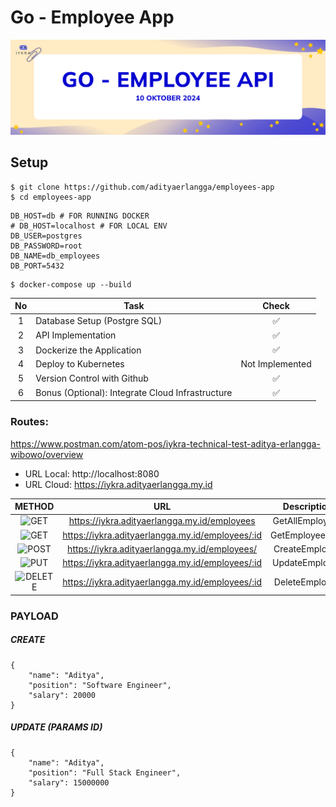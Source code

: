 # Go - Employee App

![Logo](./assets/banner.png)


## Setup
```
$ git clone https://github.com/adityaerlangga/employees-app
$ cd employees-app
```

```
DB_HOST=db # FOR RUNNING DOCKER
# DB_HOST=localhost # FOR LOCAL ENV
DB_USER=postgres
DB_PASSWORD=root
DB_NAME=db_employees
DB_PORT=5432
```

```
$ docker-compose up --build
```

| No | Task                              | Check             |
|:--:|----------------------------------|:-----------------:|
| 1  | Database Setup (Postgre SQL)    |        ✅         |
| 2  | API Implementation               |        ✅         |
| 3  | Dockerize the Application        |        ✅         |
| 4  | Deploy to Kubernetes             | Not Implemented   |
| 5  | Version Control with Github      |        ✅         |
| 6  | Bonus (Optional): Integrate Cloud Infrastructure |        ✅         |


### Routes:

https://www.postman.com/atom-pos/iykra-technical-test-aditya-erlangga-wibowo/overview

- URL Local: http://localhost:8080
- URL Cloud: https://iykra.adityaerlangga.my.id

  
    

|                          METHOD                          |              URL               |   Description   |
| :------------------------------------------------------: | :----------------------------: | :-------------: |
|      ![GET](https://img.shields.io/badge/-GET-blue)      |  https://iykra.adityaerlangga.my.id/employees   |   GetAllEmployees   |
|      ![GET](https://img.shields.io/badge/-GET-blue)      | https://iykra.adityaerlangga.my.id/employees/:id |   GetEmployeeByID   |
|      ![POST](https://img.shields.io/badge/-POST-success)      | https://iykra.adityaerlangga.my.id/employees/ |   CreateEmployee 
|     ![PUT](https://img.shields.io/badge/-PUT-orange)     |   https://iykra.adityaerlangga.my.id/employees/:id   | UpdateEmployee |
![DELETE](https://img.shields.io/badge/-DELETE-critical) | https://iykra.adityaerlangga.my.id/employees/:id  | DeleteEmployee  |

### PAYLOAD

##### CREATE

```
{
    "name": "Aditya",
    "position": "Software Engineer",
    "salary": 20000
}
```

##### UPDATE (PARAMS ID)

```
{
    "name": "Aditya",
    "position": "Full Stack Engineer",
    "salary": 15000000
}
```
